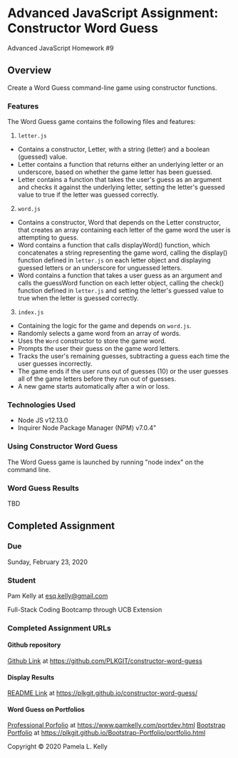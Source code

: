# Advanced JavaScript Assignment: Constructor Word Guess
Advanced JavaScript Homework #9

## Overview
Create a Word Guess command-line game using constructor functions.

### Features
The Word Guess game contains the following files and features:
1. `letter.js`
  * Contains a constructor, Letter, with a string (letter) and a boolean (guessed) value.
  * Letter contains a function that returns either an underlying letter or an underscore, based on whether the game letter has been guessed.
  * Letter contains a function that takes the user's guess as an argument and checks it against the underlying letter, setting the letter's guessed value to true if the letter was guessed correctly.
2. `word.js`
  * Contains a constructor, Word that depends on the Letter constructor, that creates an array containing each letter of the game word the user is attempting to guess.
  * Word contains a function that calls displayWord() function, which concatenates a string representing the game word, calling the display() function defined in `letter.js` on each letter object and displaying guessed letters or an underscore for unguessed letters.
  * Word contains a function that takes a user guess as an argument and calls the guessWord function on each letter object, calling the check() function defined in `letter.js` and setting the letter's guessed value to true when the letter is guessed correctly.
3. `index.js`
  * Containing the logic for the game and depends on `word.js`.
  * Randomly selects a game word from an array of words.
  * Uses the `Word` constructor to store the game word.
  * Prompts the user their guess on the game word letters.
  * Tracks the user's remaining guesses, subtracting a guess each time the user guesses incorrectly.
  * The game ends if the user runs out of guesses (10) or the user guesses all of the game letters before they run out of guesses.
  * A new game starts automatically after a win or loss.

### Technologies Used
  * Node JS v12.13.0
  * Inquirer Node Package Manager (NPM) v7.0.4"

### Using Constructor Word Guess
The Word Guess game is launched by running "node index" on the command line.

### Word Guess Results
TBD

## Completed Assignment

### Due
Sunday, February 23, 2020

### Student
Pam Kelly at [esq.kelly@gmail.com](mailto:esq.kelly@gmail.com)

Full-Stack Coding Bootcamp through UCB Extension

### Completed Assignment URLs
#### Github repository
[Github Link](https://github.com/PLKGIT/constructor-word-guess) at https://github.com/PLKGIT/constructor-word-guess
#### Display Results
[README Link](https://plkgit.github.io/constructor-word-guess/) at https://plkgit.github.io/constructor-word-guess/
#### Word Guess on Portfolios
[Professional Porfolio](https://www.pamkelly.com/portdev.html) at https://www.pamkelly.com/portdev.html
[Bootstrap Portfolio](https://plkgit.github.io/Bootstrap-Portfolio/portfolio.html) at https://plkgit.github.io/Bootstrap-Portfolio/portfolio.html


Copyright &copy; 2020 Pamela L. Kelly